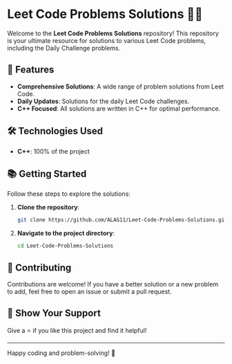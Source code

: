 # Leet Code Problems Solutions 🚀📘

Welcome to the **Leet Code Problems Solutions** repository! This repository is your ultimate resource for solutions to various Leet Code problems, including the Daily Challenge problems.

## 🚀 Features

- **Comprehensive Solutions**: A wide range of problem solutions from Leet Code.
- **Daily Updates**: Solutions for the daily Leet Code challenges.
- **C++ Focused**: All solutions are written in C++ for optimal performance.

## 🛠 Technologies Used

- **C++**: 100% of the project

## 📚 Getting Started

Follow these steps to explore the solutions:

1. **Clone the repository**:
    ```bash
    git clone https://github.com/ALAG11/Leet-Code-Problems-Solutions.git
    ```
2. **Navigate to the project directory**:
    ```bash
    cd Leet-Code-Problems-Solutions
    ```

## 🤝 Contributing

Contributions are welcome! If you have a better solution or a new problem to add, feel free to open an issue or submit a pull request.

## 🌟 Show Your Support

Give a ⭐️ if you like this project and find it helpful!

---

Happy coding and problem-solving! 🚀

